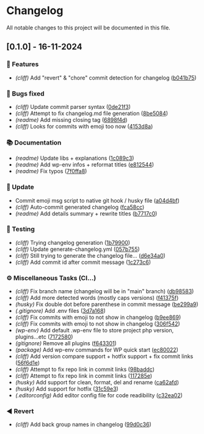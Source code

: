 # Changelog

All notable changes to this project will be documented in this file.

## [0.1.0] - 16-11-2024

### <!-- 0 -->🚀 Features

- *(cliff)* Add "revert" & "chore" commit detection for changelog ([b041b75](https://github.com/DamChtlv/git-template/commit/b041b75ee556bbb89d7f32b30568ffcafc9a2e8e))

### <!-- 1 -->🐛 Bugs fixed

- *(cliff)* Update commit parser syntax ([0de21f3](https://github.com/DamChtlv/git-template/commit/0de21f3e3a0b43f46cc90c9f1f45734136ea45e8))
- *(cliff)* Attempt to fix changelog.md file generation ([8be5084](https://github.com/DamChtlv/git-template/commit/8be5084af4301a887989a89ceedcd619a8829b4b))
- *(readme)* Add missing closing tag ([6898f4d](https://github.com/DamChtlv/git-template/commit/6898f4d9b9339276a38a0e63fd04d0559f2e910a))
- *(cliff)* Looks for commits with emoji too now ([4153d8a](https://github.com/DamChtlv/git-template/commit/4153d8acf4399b47f61354116cfa5964c1f0b991))

### <!-- 3 -->📚 Documentation

- *(readme)* Update libs + explanations ([1c089c3](https://github.com/DamChtlv/git-template/commit/1c089c3d5b5fcfae033a0e1837e0bc8e1e7a1e0d))
- *(readme)* Add wp-env infos + reformat titles ([e812544](https://github.com/DamChtlv/git-template/commit/e8125446a5ed80becb44d36efbddcf21d0f27ba9))
- *(readme)* Fix typos ([7f0ffa8](https://github.com/DamChtlv/git-template/commit/7f0ffa87de2e2f6430f9b19db0434ac10991bd8c))

### <!-- 6 -->🔨 Update

- Commit emoji msg script to native git hook / husky file ([a04d4bf](https://github.com/DamChtlv/git-template/commit/a04d4bf97cd8bb3f2057bd9ea90d9e26cde07664))
- *(cliff)* Auto-commit generated changelog ([fca58cc](https://github.com/DamChtlv/git-template/commit/fca58cc7e1ff7f4a07a8e1c40cbda1faae7b200c))
- *(readme)* Add details summary + rewrite titles ([b7717c0](https://github.com/DamChtlv/git-template/commit/b7717c0612373641d64a8060da745e184947a28f))

### <!-- 7 -->🧪 Testing

- *(cliff)* Trying changelog generation ([1b79900](https://github.com/DamChtlv/git-template/commit/1b79900cd9e9836dc32341f4df132bcb0ef8d2de))
- *(cliff)* Update generate-changelog.yml ([057b755](https://github.com/DamChtlv/git-template/commit/057b75589e4b478568dab2bae5c148aa8fd27df3))
- *(cliff)* Still trying to generate the changelog file... ([d6e34a0](https://github.com/DamChtlv/git-template/commit/d6e34a0d67140d17e56f4457363cd4b2971657f7))
- *(cliff)* Add commit id after commit message ([1c273c6](https://github.com/DamChtlv/git-template/commit/1c273c683836a529fb51f133081b8a330ad16a44))

### <!-- 8 -->⚙️ Miscellaneous Tasks (CI...)

- *(cliff)* Fix branch name (changelog will be in "main" branch) ([db98583](https://github.com/DamChtlv/git-template/commit/db985832a45896afedee750cc824f14d4d9d9bb2))
- *(cliff)* Add more detected words (mostly caps versions) ([f41375f](https://github.com/DamChtlv/git-template/commit/f41375fa187b06d38d89cd4da7a4dbea8188ed46))
- *(husky)* Fix double dot before parenthese in commit message ([be299a9](https://github.com/DamChtlv/git-template/commit/be299a9158280bde51ee60062e3e1e831895b0d9))
- *(.gitignore)* Add .env files ([3d7a168](https://github.com/DamChtlv/git-template/commit/3d7a168428205c8f8b7ad5c972e677a7156a660b))
- *(cliff)* Fix commits with emoji to not show in changelog ([b9ee869](https://github.com/DamChtlv/git-template/commit/b9ee869e56e3798bbda6c4a2f0fdf1dd3fcb9d71))
- *(cliff)* Fix commits with emoji to not show in changelog ([306f542](https://github.com/DamChtlv/git-template/commit/306f54226dc2b59a12d742c21ee366a7360b0f9d))
- *(wp-env)* Add default .wp-env file to store project php version, plugins...etc ([7172580](https://github.com/DamChtlv/git-template/commit/717258014d4658d48150b4f04519b8c40f0b82b0))
- *(gitignore)* Remove all plugins ([f643301](https://github.com/DamChtlv/git-template/commit/f643301fc31cb7b673db331b68ececee82f8f2b4))
- *(package)* Add wp-env commands for WP quick start ([ec80022](https://github.com/DamChtlv/git-template/commit/ec80022271e768f6f1dfc492835fed9e3ae0507c))
- *(cliff)* Add version compare support + hotfix support + fix commit links ([56f6d1e](https://github.com/DamChtlv/git-template/commit/56f6d1e3f590169d528492b3d799cb681ce27e47))
- *(cliff)* Attempt to fix repo link in commit links ([98baddc](https://github.com/DamChtlv/git-template/commit/98baddce41bb1aee3fe7be0662309ba88d6b4612))
- *(cliff)* Attempt to fix repo link in commit links ([117285e](https://github.com/DamChtlv/git-template/commit/117285e79215c80af91d76a09b991301c9d4fa42))
- *(husky)* Add support for clean, format, del and rename ([ca62afd](https://github.com/DamChtlv/git-template/commit/ca62afd5ea4e3e061b3ba1f90daaec4d9f8c18e7))
- *(husky)* Add support for hotfix ([31c59e3](https://github.com/DamChtlv/git-template/commit/31c59e3fbb74211d68f9bd2309102ce06bae23f7))
- *(.editorconfig)* Add editor config file for code readibility ([c32ea02](https://github.com/DamChtlv/git-template/commit/c32ea02a6542583886d30a9310592df0d86cfb4f))

### <!-- 9 -->◀️ Revert

- *(cliff)* Add back group names in changelog ([99d0c36](https://github.com/DamChtlv/git-template/commit/99d0c363219c070f319e0017c9f19aa3f7fc7548))

<!-- generated by git-cliff -->
